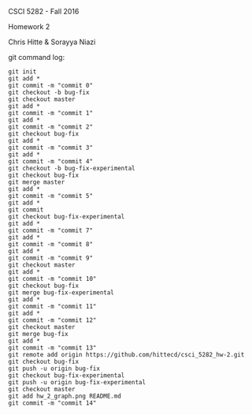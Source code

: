 CSCI 5282 - Fall 2016

Homework 2

Chris Hitte & Sorayya Niazi

git command log:

	git init
	git add *
	git commit -m "commit 0"
	git checkout -b bug-fix
	git checkout master
	git add *
	git commit -m "commit 1"
	git add *
	git commit -m "commit 2"
	git checkout bug-fix
	git add *
	git commit -m "commit 3"
	git add *
	git commit -m "commit 4"
	git checkout -b bug-fix-experimental
	git checkout bug-fix
	git merge master
	git add *
	git commit -m "commit 5"
	git add *
	git commit
	git checkout bug-fix-experimental
	git add *
	git commit -m "commit 7"
	git add *
	git commit -m "commit 8"
	git add *
	git commit -m "commit 9"
	git checkout master
	git add *
	git commit -m "commit 10"
	git checkout bug-fix
	git merge bug-fix-experimental
	git add *
	git commit -m "commit 11"
	git add *
	git commit -m "commit 12"
	git checkout master
	git merge bug-fix
	git add *
	git commit -m "commit 13"
	git remote add origin https://github.com/hittecd/csci_5282_hw-2.git
	git checkout bug-fix
	git push -u origin bug-fix
	git checkout bug-fix-experimental
	git push -u origin bug-fix-experimental
	git checkout master
	git add hw_2_graph.png README.md
	git commit -m "commit 14"
